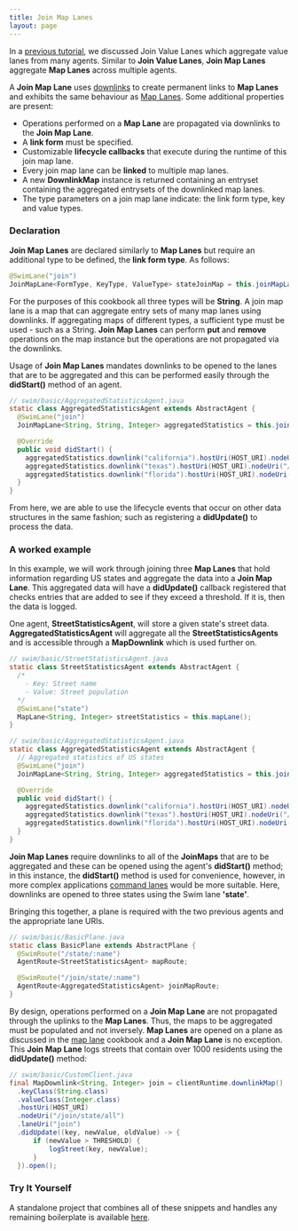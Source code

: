 ```yaml
---
title: Join Map Lanes
layout: page
---
```


In a [previous tutorial](/reference/join-value-lanes), we discussed Join Value Lanes which aggregate value lanes from many agents. Similar to **Join Value Lanes**, **Join Map Lanes** aggregate **Map Lanes** across multiple agents.

A **Join Map Lane** uses [downlinks](/reference/links/) to create permanent links to **Map Lanes** and exhibits the same behaviour as [Map Lanes](/reference/map-lanes). Some additional properties are present:

- Operations performed on a **Map Lane** are propagated via downlinks to the **Join Map Lane**.
- A **link form** must be specified.
- Customizable **lifecycle callbacks** that execute during the runtime of this join map lane.
- Every join map lane can be **linked** to multiple map lanes.
- A new **DownlinkMap** instance is returned containing an entryset containing the aggregated entrysets of the downlinked map lanes.
- The type parameters on a join map lane indicate: the link form type, key and value types.

### Declaration

**Join Map Lanes** are declared similarly to **Map Lanes** but require an additional type to be defined, the **link form type**. As follows:

```java
@SwimLane("join")
JoinMapLane<FormType, KeyType, ValueType> stateJoinMap = this.joinMapLane();
```

For the purposes of this cookbook all three types will be **String**. A join map lane is a map that can aggregate entry sets of many map lanes using downlinks. If aggregating maps of different types, a sufficient type must be used - such as a String. **Join Map Lanes** can perform **put** and **remove** operations on the map instance but the operations are not propagated via the downlinks.
    
Usage of **Join Map Lanes** mandates downlinks to be opened to the lanes that are to be aggregated and this can be performed easily through the **didStart()** method of an agent.

```java
// swim/basic/AggregatedStatisticsAgent.java
static class AggregatedStatisticsAgent extends AbstractAgent {
  @SwimLane("join")
  JoinMapLane<String, String, Integer> aggregatedStatistics = this.joinMapLane();

  @Override
  public void didStart() {
    aggregatedStatistics.downlink("california").hostUri(HOST_URI).nodeUri("/state/california").laneUri("state").open();
    aggregatedStatistics.downlink("texas").hostUri(HOST_URI).nodeUri("/state/texas").laneUri("state").open();
    aggregatedStatistics.downlink("florida").hostUri(HOST_URI).nodeUri("/state/florida").laneUri("state").open();
  }
}
```

From here, we are able to use the lifecycle events that occur on other data structures in the same fashion; such as registering a **didUpdate()** to process the data.

### A worked example

In this example, we will work through joining three **Map Lanes** that hold information regarding US states and aggregate the data into a **Join Map Lane**. This aggregated data will have a **didUpdate()** callback registered that checks entries that are added to see if they exceed a threshold. If it is, then the data is logged. 

One agent, **StreetStatisticsAgent**, will store a given state's street data. **AggregatedStatisticsAgent** will aggregate all the **StreetStatisticsAgents** and is accessible through a **MapDownlink** which is used further on.

```java
// swim/basic/StreetStatisticsAgent.java
static class StreetStatisticsAgent extends AbstractAgent {
  /*
    - Key: Street name
    - Value: Street population
  */
  @SwimLane("state")
  MapLane<String, Integer> streetStatistics = this.mapLane();
}

// swim/basic/AggregatedStatisticsAgent.java
static class AggregatedStatisticsAgent extends AbstractAgent {
  // Aggregated statistics of US states
  @SwimLane("join")
  JoinMapLane<String, String, Integer> aggregatedStatistics = this.joinMapLane();

  @Override
  public void didStart() {
    aggregatedStatistics.downlink("california").hostUri(HOST_URI).nodeUri("/state/california").laneUri("state").open();
    aggregatedStatistics.downlink("texas").hostUri(HOST_URI).nodeUri("/state/texas").laneUri("state").open();
    aggregatedStatistics.downlink("florida").hostUri(HOST_URI).nodeUri("/state/florida").laneUri("state").open();
  }
}
```

**Join Map Lanes** require downlinks to all of the **JoinMaps** that are to be aggregated and these can be opened using the agent's **didStart()** method; in this instance, the **didStart()** method is used for convenience, however, in more complex applications [command lanes](/reference/command-lanes/) would be more suitable. Here, downlinks are opened to three states using the Swim lane **'state'**.

Bringing this together, a plane is required with the two previous agents and the appropriate lane URIs.

```java
// swim/basic/BasicPlane.java
static class BasicPlane extends AbstractPlane {
  @SwimRoute("/state/:name")
  AgentRoute<StreetStatisticsAgent> mapRoute;

  @SwimRoute("/join/state/:name")
  AgentRoute<AggregatedStatisticsAgent> joinMapRoute;
}
```

By design, operations performed on a **Join Map Lane** are not propagated through the uplinks to the **Map Lanes**. Thus, the maps to be aggregated must be populated and not inversely. **Map Lanes** are opened on a plane as discussed in the [map lane](/reference/map-lanes/) cookbook and a **Join Map Lane** is no exception. This **Join Map Lane** logs streets that contain over 1000 residents using the **didUpdate()** method:

```java
// swim/basic/CustomClient.java
final MapDownlink<String, Integer> join = clientRuntime.downlinkMap()
  .keyClass(String.class)
  .valueClass(Integer.class)
  .hostUri(HOST_URI)
  .nodeUri("/join/state/all")
  .laneUri("join")
  .didUpdate((key, newValue, oldValue) -> {
      if (newValue > THRESHOLD) {
          logStreet(key, newValue);
      }
  }).open();
```

### Try It Yourself

A standalone project that combines all of these snippets and handles any remaining boilerplate is available [here](https://github.com/swimos/cookbook/tree/master/join_map_lanes).
